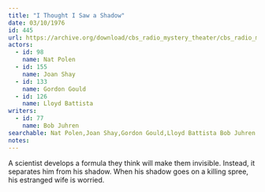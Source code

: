 ```yaml
---
title: "I Thought I Saw a Shadow"
date: 03/10/1976
id: 445
url: https://archive.org/download/cbs_radio_mystery_theater/cbs_radio_mystery_theater-0401-0450.zip/cbs_radio_mystery_theater-0401-0450%2Fcbsrmt_0445_i_thought_i_saw_a_shadow.mp3
actors:  
  - id: 98
    name: Nat Polen  
  - id: 155
    name: Joan Shay  
  - id: 133
    name: Gordon Gould  
  - id: 126
    name: Lloyd Battista
writers:  
  - id: 77
    name: Bob Juhren
searchable: Nat Polen,Joan Shay,Gordon Gould,Lloyd Battista Bob Juhren
notes:  
---
```

A scientist develops a formula they think will make them invisible. Instead, it separates him from his shadow. When his shadow goes on a killing spree, his estranged wife is worried.